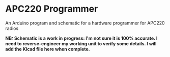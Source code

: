 # APC220 Programmer
An Arduino program and schematic for a hardware programmer for APC220 radios

**NB: Schematic is a work in progress: I'm not sure it is 100% accurate. I need to reverse-engineer my working unit to verify some details. I will add the Kicad file here when complete.**
